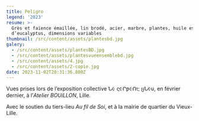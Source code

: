 ```yaml
---
title: Peligro
legend: '2023'
resume: >-
  Grès et faïence émaillée, lin brodé, acier, marbre, plantes, huile essentielle
  d’eucalyptus, dimensions variables
thumbnail: /src/content/assets/plantesbd.jpg
galery:
  - /src/content/assets/plantesBD.jpg
  - /src/content/assets/plantesvueensemblebd.jpg
  - /src/content/assets/4.jpg
  - /src/content/assets/2-copie.jpg
date: 2023-11-02T20:31:36.880Z
---
```


Vues prises lors de l’exposition collective Ն૯ ς૯Րƿ૯Ո੮ ცՆ૯υ, en février dernier, à l’*Atelier BOUiLLON*, Lille.

Avec le soutien du tiers-lieu *Au fil de Soi*, et à la mairie de quartier du Vieux-Lille.
